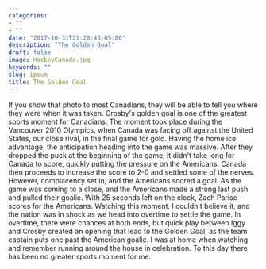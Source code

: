 ```yaml
---
categories:
- ""
- ""
date: "2017-10-31T21:28:43-05:00"
description: "The Golden Goal"
draft: false
image: HockeyCanada.jpg
keywords: ""
slug: ipsum
title: The Golden Goal
---
```


If you show that photo to most Canadians, they will be able to tell you where they were when it was taken. Crosby's golden goal is one of the greatest sports moment for Canadians. The moment took place during the Vancouver 2010 Olympics, when Canada was facing off against the United States, our close rival, in the final game for gold. Having the home ice advantage, the anticipation heading into the game was massive. After they dropped the puck at the beginning of the game, it didn't take long for Canada to score, quickly putting the pressure on the Americans. Canada then proceeds to increase the score to 2-0 and settled some of the nerves. However, complacency set in, and the Americans scored a goal. As the game was coming to a close, and the Americans made a strong last push and pulled their goalie. With 25 seconds left on the clock, Zach Parise scores for the Americans. Watching this moment, I couldn't believe it, and the nation was in shock as we head into overtime to settle the game. In overtime, there were chances at both ends, but quick play between Iggy and Crosby created an opening that lead to the Golden Goal, as the team captain puts one past the American goalie. I was at home when watching and remember running around the house in celebration. To this day there has been no greater sports moment for me. 
